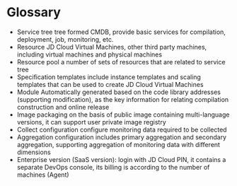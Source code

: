 # Glossary

- Service tree	 tree formed CMDB, provide basic services for compilation, deployment, job, monitoring, etc.
- Resource	 JD Cloud Virtual Machines, other third party machines, including virtual machines and physical machines
- Resource pool	 a number of sets of resources that are related to service tree
- Specification templates 	include instance templates and scaling templates that can be used to create JD Cloud Virtual Machines
- Module	 Automatically generated based on the code library addresses (supporting modification), as the key information for relating compilation construction and online release
- Image packaging	 on the basis of public image containing multi-language versions, it can support user private image registry
- Collect configuration	 configure monitoring data required to be collected
- Aggregation configuration	 includes primary aggregation and secondary aggregation, supporting aggregation of monitoring data with different dimensions
- Enterprise version (SaaS version): login with JD Cloud PIN, it contains a separate DevOps console, its billing is according to the number of machines (Agent)
